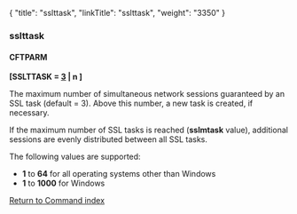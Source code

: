 {
    "title": "sslttask",
    "linkTitle": "sslttask",
    "weight": "3350"
}<span id="sslttask"></span>

### sslttask

#### CFTPARM

****\[SSLTTASK = <u>3</u> | n \]****

The maximum number of simultaneous network sessions guaranteed by an
SSL task (default = 3). Above this number, a new task is created, if necessary.

If the maximum number of SSL tasks is reached (<span style="font-weight: bold;">****sslmtask****</span>
value), additional sessions are evenly distributed between all SSL tasks.

The following values are supported:

- <span style="font-weight: bold;">****1****</span>
    to <span style="font-weight: bold;">****64****</span>
    for all operating systems other than Windows
- <span style="font-weight: bold;">****1****</span>
    to <span style="font-weight: bold;">****1000****</span> for Windows

[Return to Command index](../../)
